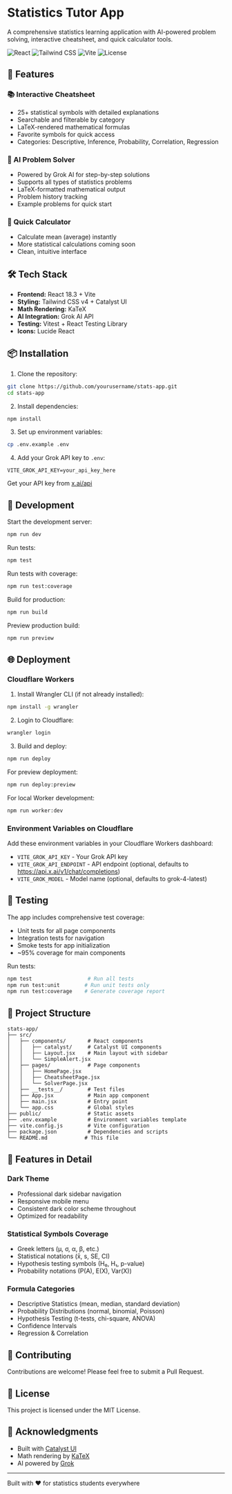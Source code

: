 # Statistics Tutor App

A comprehensive statistics learning application with AI-powered problem solving, interactive cheatsheet, and quick calculator tools.

![React](https://img.shields.io/badge/React-18.3-blue)
![Tailwind CSS](https://img.shields.io/badge/Tailwind_CSS-v4-06B6D4)
![Vite](https://img.shields.io/badge/Vite-6.3-646CFF)
![License](https://img.shields.io/badge/License-MIT-green)

## 🚀 Features

### 📚 Interactive Cheatsheet
- 25+ statistical symbols with detailed explanations
- Searchable and filterable by category
- LaTeX-rendered mathematical formulas
- Favorite symbols for quick access
- Categories: Descriptive, Inference, Probability, Correlation, Regression

### 🤖 AI Problem Solver
- Powered by Grok AI for step-by-step solutions
- Supports all types of statistics problems
- LaTeX-formatted mathematical output
- Problem history tracking
- Example problems for quick start

### 🧮 Quick Calculator
- Calculate mean (average) instantly
- More statistical calculations coming soon
- Clean, intuitive interface

## 🛠️ Tech Stack

- **Frontend:** React 18.3 + Vite
- **Styling:** Tailwind CSS v4 + Catalyst UI
- **Math Rendering:** KaTeX
- **AI Integration:** Grok AI API
- **Testing:** Vitest + React Testing Library
- **Icons:** Lucide React

## 📦 Installation

1. Clone the repository:
```bash
git clone https://github.com/yourusername/stats-app.git
cd stats-app
```

2. Install dependencies:
```bash
npm install
```

3. Set up environment variables:
```bash
cp .env.example .env
```

4. Add your Grok API key to `.env`:
```env
VITE_GROK_API_KEY=your_api_key_here
```

Get your API key from [x.ai/api](https://x.ai/api)

## 🚀 Development

Start the development server:
```bash
npm run dev
```

Run tests:
```bash
npm test
```

Run tests with coverage:
```bash
npm run test:coverage
```

Build for production:
```bash
npm run build
```

Preview production build:
```bash
npm run preview
```

## 🌐 Deployment

### Cloudflare Workers

1. Install Wrangler CLI (if not already installed):
```bash
npm install -g wrangler
```

2. Login to Cloudflare:
```bash
wrangler login
```

3. Build and deploy:
```bash
npm run deploy
```

For preview deployment:
```bash
npm run deploy:preview
```

For local Worker development:
```bash
npm run worker:dev
```

### Environment Variables on Cloudflare

Add these environment variables in your Cloudflare Workers dashboard:
- `VITE_GROK_API_KEY` - Your Grok API key
- `VITE_GROK_API_ENDPOINT` - API endpoint (optional, defaults to https://api.x.ai/v1/chat/completions)
- `VITE_GROK_MODEL` - Model name (optional, defaults to grok-4-latest)

## 🧪 Testing

The app includes comprehensive test coverage:
- Unit tests for all page components
- Integration tests for navigation
- Smoke tests for app initialization
- ~95% coverage for main components

Run tests:
```bash
npm test                  # Run all tests
npm run test:unit        # Run unit tests only
npm run test:coverage    # Generate coverage report
```

## 📝 Project Structure

```
stats-app/
├── src/
│   ├── components/       # React components
│   │   ├── catalyst/     # Catalyst UI components
│   │   ├── Layout.jsx    # Main layout with sidebar
│   │   └── SimpleAlert.jsx
│   ├── pages/            # Page components
│   │   ├── HomePage.jsx
│   │   ├── CheatsheetPage.jsx
│   │   └── SolverPage.jsx
│   ├── __tests__/        # Test files
│   ├── App.jsx           # Main app component
│   ├── main.jsx          # Entry point
│   └── app.css           # Global styles
├── public/               # Static assets
├── .env.example          # Environment variables template
├── vite.config.js        # Vite configuration
├── package.json          # Dependencies and scripts
└── README.md            # This file
```

## 🎨 Features in Detail

### Dark Theme
- Professional dark sidebar navigation
- Responsive mobile menu
- Consistent dark color scheme throughout
- Optimized for readability

### Statistical Symbols Coverage
- Greek letters (μ, σ, α, β, etc.)
- Statistical notations (x̄, s, SE, CI)
- Hypothesis testing symbols (H₀, H₁, p-value)
- Probability notations (P(A), E(X), Var(X))

### Formula Categories
- Descriptive Statistics (mean, median, standard deviation)
- Probability Distributions (normal, binomial, Poisson)
- Hypothesis Testing (t-tests, chi-square, ANOVA)
- Confidence Intervals
- Regression & Correlation

## 🤝 Contributing

Contributions are welcome! Please feel free to submit a Pull Request.

## 📄 License

This project is licensed under the MIT License.

## 🙏 Acknowledgments

- Built with [Catalyst UI](https://catalyst-ui.com/)
- Math rendering by [KaTeX](https://katex.org/)
- AI powered by [Grok](https://x.ai/)

---

Built with ❤️ for statistics students everywhere
